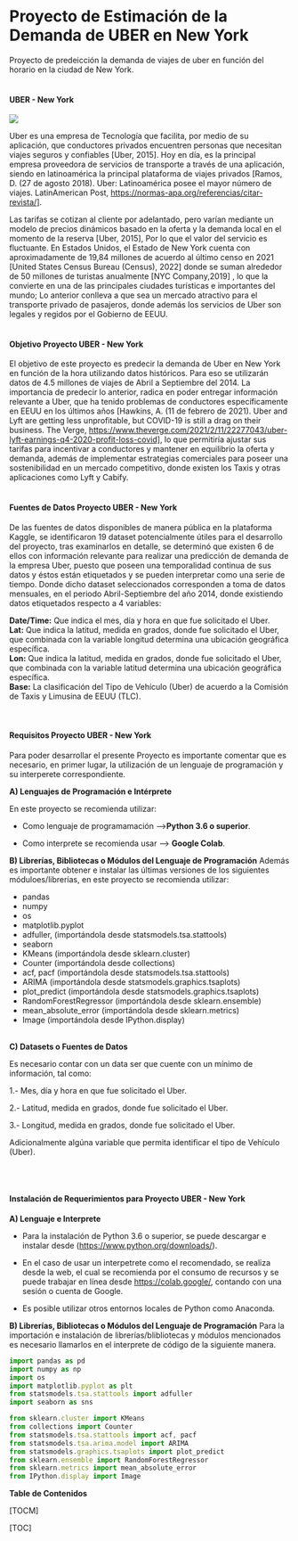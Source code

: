 # Proyecto de Estimación de la Demanda de UBER en New York

Proyecto de predeicción la demanda de viajes de uber en función del horario en la ciudad de New York.<br><br>

#### UBER - New York

![](https://assets.turbologo.com/blog/es/2019/12/19132827/uber-logo-cover-958x575.png)

Uber es una empresa de Tecnología que facilita, por medio de su aplicación, que conductores privados encuentren personas que necesitan viajes seguros y confiables [Uber, 2015]. Hoy en día, es la principal empresa proveedora de servicios de transporte a través de una aplicación, siendo en latinoamérica la principal plataforma de viajes privados [Ramos, D. (27 de agosto 2018). Uber: Latinoamérica posee el mayor número de viajes. LatinAmerican Post, https://normas-apa.org/referencias/citar-revista/].

Las tarifas se cotizan al cliente por adelantado, pero varían mediante un modelo de precios dinámicos basado en la oferta y la demanda local en el momento de la reserva  [Uber, 2015], Por lo que el valor del servicio es fluctuante. En Estados Unidos, el Estado de New York cuenta con aproximadamente de 19,84 millones de acuerdo al último censo en 2021 [United States Census Bureau (Census), 2022] donde se suman alrededor de 50 millones de turistas anualmente [NYC Company,2019] , lo que la convierte en una de las principales ciudades turísticas e importantes del mundo; Lo anterior conlleva a que sea un mercado atractivo para el transporte privado de pasajeros, donde además los servicios de Uber son legales y regidos por el Gobierno de EEUU.<br><br>



#### Objetivo Proyecto UBER - New York
El objetivo de este proyecto es predecir la demanda de Uber en New York en función de la hora utilizando datos históricos. Para eso se utilizarán datos de 4.5 millones de viajes de Abril a Septiembre del 2014. La importancia de predecir lo anterior, radica en poder entregar información relevante a Uber, que ha tenido problemas de conductores específicamente en EEUU en los últimos años  [Hawkins, A. (11 de febrero de 2021). Uber and Lyft are getting less unprofitable, but COVID-19 is still a drag on their business. The Verge, https://www.theverge.com/2021/2/11/22277043/uber-lyft-earnings-q4-2020-profit-loss-covid], lo que permitiría ajustar sus tarifas para incentivar a conductores y mantener en equilibrio la oferta y demanda, además de implementar estrategias comerciales para poseer una sostenibilidad en un mercado competitivo, donde existen los Taxis y otras aplicaciones como Lyft y Cabify.<br><br>


#### Fuentes de Datos Proyecto UBER - New York

De las fuentes de datos disponibles de manera pública en la plataforma Kaggle, se identificaron 19 dataset potencialmente útiles para el desarrollo del proyecto, tras examinarlos  en detalle, se determinó que existen 6 de ellos con información relevante para realizar una predicción de demanda de la empresa Uber, puesto que poseen una temporalidad continua de sus datos y éstos están etiquetados y se pueden interpretar como una serie de tiempo. Donde dicho dataset seleccionados corresponden a toma de datos mensuales, en el periodo Abril-Septiembre del año 2014, donde existiendo datos etiquetados respecto a 4 variables:

**Date/Time:** Que indica el mes, día y hora en que fue solicitado el Uber.<br>
**Lat:** Que indica la latitud, medida en grados, donde fue solicitado el Uber, que combinada con la variable longitud determina una ubicación geográfica específica.<br>
**Lon:** Que indica la latitud, medida en grados, donde fue solicitado el Uber, que combinada con la variable latitud determina una ubicación geográfica específica.<br>
**Base:** La clasificación del Tipo de Vehículo (Uber) de acuerdo a la Comisión de Taxis y Limusina de EEUU (TLC).<br><br><br>

#### Requisitos Proyecto UBER - New York

Para poder desarrollar el presente Proyecto es importante comentar que es necesario, en primer lugar, la utilización de un lenguaje de programación y su interperete correspondiente.

**A) Lenguajes de Programación e Intérprete**

En este proyecto se recomienda utilizar:<br> 

- Como lenguaje de programamación -->**Python 3.6 o superior**.<br> 

- Como interprete se recomienda usar --> **Google Colab**.





**B) Librerías, Bibliotecas o Módulos del Lenguaje de Programación**
Además es importante obtener e instalar las últimas versiones de los siguientes móduloes/librerías, en este proyecto se recomienda utilizar:<br> 

- pandas
- numpy
- os
- matplotlib.pyplot
- adfuller, (importándola desde statsmodels.tsa.stattools)
- seaborn 
- KMeans (importándola desde sklearn.cluster) 
- Counter (importándola desde collections)
- acf, pacf (importándola desde statsmodels.tsa.stattools)
- ARIMA (importándola desde statsmodels.graphics.tsaplots)
- plot_predict (importándola desde statsmodels.graphics.tsaplots) 
- RandomForestRegressor (importándola desde sklearn.ensemble)
- mean_absolute_error (importándola desde sklearn.metrics)  
- Image (importándola desde IPython.display) <br> <br> 

**C) Datasets o Fuentes de Datos**

Es necesario contar con un data ser que cuente con un mínimo de información, tal como:

1.- Mes, día y hora en que fue solicitado el Uber.

2.- Latitud, medida en grados, donde fue solicitado el Uber.

3.- Longitud, medida en grados, donde fue solicitado el Uber.

Adicionalmente algúna variable que permita identificar el tipo de Vehículo (Uber).

<br> <br> 


#### Instalación de Requerimientos para Proyecto UBER - New York

**A) Lenguaje e Interprete**

- Para la instalación de  Python 3.6 o superior, se puede descargar e instalar desde (https://www.python.org/downloads/).

- En el caso de usar un interpetrete como el recomendado, se realiza desde la web,  el cual se recomienda por el consumo de recursos y se puede trabajar en línea desde https://colab.google/, contando con una sesión o cuenta de Google.  <br> 

- Es posible utilizar otros entornos locales de Python como Anaconda.


**B) Librerías, Bibliotecas o Módulos del Lenguaje de Programación**
Para la importación e instalación de librerías/blibliotecas y módulos mencionados es necesario llamarlos en el interprete de código de la siguiente manera.

```javascript
import pandas as pd
import numpy as np
import os
import matplotlib.pyplot as plt
from statsmodels.tsa.stattools import adfuller
import seaborn as sns

from sklearn.cluster import KMeans
from collections import Counter
from statsmodels.tsa.stattools import acf, pacf
from statsmodels.tsa.arima.model import ARIMA
from statsmodels.graphics.tsaplots import plot_predict
from sklearn.ensemble import RandomForestRegressor
from sklearn.metrics import mean_absolute_error
from IPython.display import Image
```

**Table de Contenidos**

[TOCM]

[TOC]
